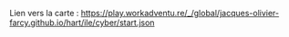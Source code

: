 Lien vers la carte : https://play.workadventu.re/_/global/jacques-olivier-farcy.github.io/hart/ile/cyber/start.json
